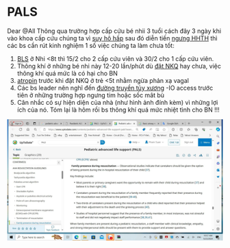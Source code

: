 # PALS
Dear @All Thông qua trường hợp cấp cứu bé nhii 3 tuổi cách đây 3 ngày khi vào khoa cấp cứu chúng ta vì [suy hô hấp](../The%20TRIO/000%20Zettlekasten/UMP/BM%20NHI/BM%20NHI%20-%20Tot%20nghiep/Cap%20cuu/SUY%20H%C3%94%20H%E1%BA%A4P.md) sau đó diễn tiến [ngưng HHTH](ng%C6%B0ng%20HHTH.md) thì các bs cần rút kinh nghiệm 1 số việc chúng ta làm chưa tốt:
1. [BLS](BLS.md) ở Nhi <8t thì 15/2 cho 2 cấp cứu viên và 30/2 cho 1 cấp cứu viên.
2. Thông khí ở những bé nhi này 12-20 lần/phút dù [đặt NKQ](%C4%91%E1%BA%B7t%20NKQ.md) hay chưa, việc thông khí quá mức là có hại cho BN
3. [atropin](atropin.md) trước khi đặt NKQ ở trẻ <5t nhằm ngừa phản xạ vagal 
4. Các bs leader nên nghĩ đến [đường truyền tủy xương](%C4%91%C6%B0%E1%BB%9Dng%20truy%E1%BB%81n%20t%E1%BB%A7y%20x%C6%B0%C6%A1ng.md) -IO access trước tiên ở những trường hợp ngưng tim hoặc sốc mât bù
5. Cân nhắc có sự hiện diện của nhà (như hình ảnh đính kèm) vì những lợi ích của nó. Tóm lại là hôm rồi bs thông khí quá mức nhiệt tình cho BN !!!

![PALS-1716515645323.jpeg](../200%20FILES/201%20Image/image/PALS-1716515645323.jpeg)